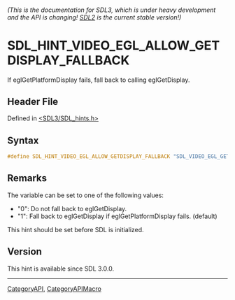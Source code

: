 ###### (This is the documentation for SDL3, which is under heavy development and the API is changing! [SDL2](https://wiki.libsdl.org/SDL2/) is the current stable version!)
# SDL_HINT_VIDEO_EGL_ALLOW_GETDISPLAY_FALLBACK

If eglGetPlatformDisplay fails, fall back to calling eglGetDisplay.

## Header File

Defined in [<SDL3/SDL_hints.h>](https://github.com/libsdl-org/SDL/blob/main/include/SDL3/SDL_hints.h)

## Syntax

```c
#define SDL_HINT_VIDEO_EGL_ALLOW_GETDISPLAY_FALLBACK "SDL_VIDEO_EGL_GETDISPLAY_FALLBACK"
```

## Remarks

The variable can be set to one of the following values:

- "0": Do not fall back to eglGetDisplay.
- "1": Fall back to eglGetDisplay if eglGetPlatformDisplay fails. (default)

This hint should be set before SDL is initialized.

## Version

This hint is available since SDL 3.0.0.

----
[CategoryAPI](CategoryAPI), [CategoryAPIMacro](CategoryAPIMacro)

